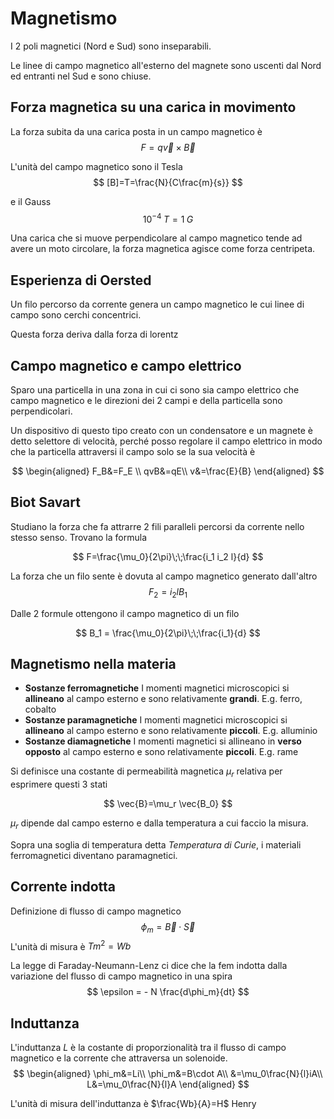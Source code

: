 # Magnetismo
I 2 poli magnetici (Nord e Sud) sono inseparabili.

Le linee di campo magnetico all'esterno del magnete sono uscenti dal Nord ed entranti nel Sud e sono chiuse.

## Forza magnetica su una carica in movimento
La forza subita da una carica posta in un campo magnetico è
$$
F=q \vec{v}\times\vec{B}
$$

L'unità del campo magnetico sono il Tesla
$$
[B]=T=\frac{N}{C\frac{m}{s}}
$$

e il Gauss
$$
10^{-4} \;T= 1\;G
$$

Una carica che si muove perpendicolare al campo magnetico tende ad avere un moto circolare, la forza magnetica agisce come forza centripeta.

## Esperienza di Oersted
Un filo percorso da corrente genera un campo magnetico le cui linee di campo sono cerchi concentrici.

Questa forza deriva dalla forza di lorentz

## Campo magnetico e campo elettrico
Sparo una particella in una zona in cui ci sono sia campo elettrico che campo magnetico e le direzioni dei 2 campi e della particella sono perpendicolari.

Un dispositivo di questo tipo creato con un condensatore e un magnete è detto selettore di velocità, perché posso regolare il campo elettrico in modo che la particella attraversi il campo solo se la sua velocità è

$$
\begin{aligned}
F_B&=F_E \\
qvB&=qE\\
v&=\frac{E}{B}
\end{aligned}
$$

## Biot Savart
Studiano la forza che fa attrarre 2 fili paralleli percorsi da corrente nello stesso senso. Trovano la formula

$$
F=\frac{\mu_0}{2\pi}\;\;\frac{i_1 i_2 l}{d}
$$

La forza che un filo sente è dovuta al campo magnetico generato dall'altro
$$
F_2 = i_2 l B_1
$$

Dalle 2 formule ottengono il campo magnetico di un filo

$$
B_1 = \frac{\mu_0}{2\pi}\;\;\frac{i_1}{d}
$$

## Magnetismo nella materia
- **Sostanze ferromagnetiche**
I momenti magnetici microscopici si **allineano** al campo esterno e sono relativamente **grandi**. E.g. ferro, cobalto
- **Sostanze paramagnetiche**
I momenti magnetici microscopici si **allineano** al campo esterno e sono relativamente **piccoli**. E.g. alluminio
- **Sostanze diamagnetiche**
I momenti magnetici si allineano in **verso opposto** al campo esterno e sono relativamente **piccoli**. E.g. rame

Si definisce una costante di permeabilità magnetica $\mu_r$ relativa per esprimere questi 3 stati

$$
\vec{B}=\mu_r \vec{B_0}
$$

$\mu_r$ dipende dal campo esterno e dalla temperatura a cui faccio la misura.

Sopra una soglia di temperatura detta *Temperatura di Curie*, i materiali ferromagnetici diventano paramagnetici.

## Corrente indotta
Definizione di flusso di campo magnetico
$$
\phi_m = \vec{B} \cdot \vec{S}
$$
L'unità di misura è $Tm^2=Wb$

La legge di Faraday-Neumann-Lenz ci dice che la fem indotta dalla variazione del flusso di campo magnetico in una spira
$$
\epsilon = - N \frac{d\phi_m}{dt}
$$

## Induttanza
L'induttanza $L$ è la costante di proporzionalità tra il flusso di campo magnetico e la corrente che attraversa un solenoide.
$$
\begin{aligned}
\phi_m&=Li\\
\phi_m&=B\cdot A\\
&=\mu_0\frac{N}{l}iA\\
L&=\mu_0\frac{N}{l}A
\end{aligned}
$$

L'unità di misura dell'induttanza è $\frac{Wb}{A}=H$ Henry